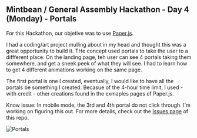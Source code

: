 ## Mintbean / General Assembly Hackathon - Day 4 (Monday) - Portals

For this Hackathon, our objetive was to use [Paper.js](http://paperjs.org/).

I had a coding/art project mulling about in my head and thought this was a great opportunity to build it. THe concept used portals to take the user to a diffferent place. On the landing page, teh user can see 4 portals taking them somewhere, and get a sneek peek of what they will see. I had to learn how to get 4 different animations working on the same page.

The first portal is one I created, eventually, I would like to have all the portals be something I created. Becasue of the 4-hour time limit, I used - with credit - other creations found in the exmaples pages of Paper.js.

Know issue:
In mobile mode, the 3rd and 4th portal do not click through. I'm working on figuring this out. For more details, check out the [Issues page](https://github.com/zsiskos/mintbean-GA-hackathon-mon/issues) of this repo.


![Portals](https://i.imgur.com/xxOdTh0.png)
